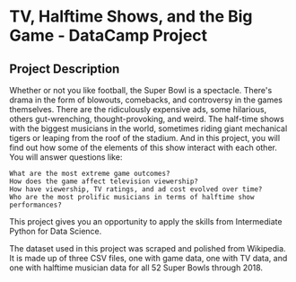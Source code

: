 # TV, Halftime Shows, and the Big Game - DataCamp Project

## Project Description

Whether or not you like football, the Super Bowl is a spectacle. There's drama in the form of blowouts, comebacks, and controversy in the games themselves. There are the ridiculously expensive ads, some hilarious, others gut-wrenching, thought-provoking, and weird. The half-time shows with the biggest musicians in the world, sometimes riding giant mechanical tigers or leaping from the roof of the stadium. And in this project, you will find out how some of the elements of this show interact with each other. You will answer questions like:

    What are the most extreme game outcomes?
    How does the game affect television viewership?
    How have viewership, TV ratings, and ad cost evolved over time?
    Who are the most prolific musicians in terms of halftime show performances?

This project gives you an opportunity to apply the skills from Intermediate Python for Data Science.

The dataset used in this project was scraped and polished from Wikipedia. It is made up of three CSV files, one with game data, one with TV data, and one with halftime musician data for all 52 Super Bowls through 2018.
